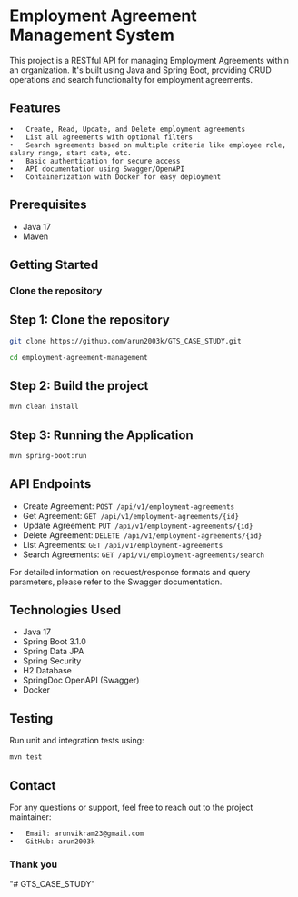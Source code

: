# Employment Agreement Management System

This project is a RESTful API for managing Employment Agreements within an organization. It's built using Java and Spring Boot, providing CRUD operations and search functionality for employment agreements.

## Features

	•	Create, Read, Update, and Delete employment agreements
	•	List all agreements with optional filters
	•	Search agreements based on multiple criteria like employee role, salary range, start date, etc.
	•	Basic authentication for secure access
	•	API documentation using Swagger/OpenAPI
	•	Containerization with Docker for easy deployment
## Prerequisites

- Java 17
- Maven

## Getting Started

### Clone the repository

## Step 1: Clone the repository

```bash
git clone https://github.com/arun2003k/GTS_CASE_STUDY.git

cd employment-agreement-management
```

## Step 2: Build the project

```bash
mvn clean install
```

## Step 3: Running the Application

```bash
mvn spring-boot:run
```

## API Endpoints

- Create Agreement: `POST /api/v1/employment-agreements`
- Get Agreement: `GET /api/v1/employment-agreements/{id}`
- Update Agreement: `PUT /api/v1/employment-agreements/{id}`
- Delete Agreement: `DELETE /api/v1/employment-agreements/{id}`
- List Agreements: `GET /api/v1/employment-agreements`
- Search Agreements: `GET /api/v1/employment-agreements/search`

For detailed information on request/response formats and query parameters, please refer to the Swagger documentation.

## Technologies Used

- Java 17
- Spring Boot 3.1.0
- Spring Data JPA
- Spring Security
- H2 Database
- SpringDoc OpenAPI (Swagger)
- Docker


## Testing

Run unit and integration tests using:

```bash
mvn test
```

## Contact

For any questions or support, feel free to reach out to the project maintainer:

	•	Email: arunvikram23@gmail.com
	•	GitHub: arun2003k

### Thank you
"# GTS_CASE_STUDY" 
